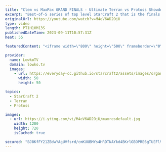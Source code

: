 ```yaml
---
title: "Clem vs MaxPax GRAND FINALS - Ultimate Terran vs Protoss Showdown! (StarCraft 2)"
excerpt: "Best-of-5 series of top level StarCraft 2 that is the finals of the ESL Open Cup 191 for the European region and server. In this series we watch MaxPax (Protoss) and Clem (Terran) play an incredible close match, as both players are evenly matched and capable of winning at any time. Support my work: https://patreon.com/lowkotv"
originalUrl: https://youtube.com/watch?v=M4eV6AD2OjU
type: video
length: PT1H10M13S
publishedDateTime: 2023-09-11T10:57:31Z
heat: 55

featuredContent: "<iframe width=\"800\" height=\"500\" frameborder=\"0\" src=\"https://www.youtube.com/embed/M4eV6AD2OjU\" allow=\"accelerometer; autoplay; encrypted-media; gyroscope; picture-in-picture\" allowfullscreen></iframe>"

provider:
  name: LowkoTV
  domain: lowko.tv
  images:
    - url: https://everyday-cc.github.io/starcraft2/assets/images/organizations/lowko.tv-50x50.jpg
      width: 50
      height: 50

topics:
  - StarCraft 2
  - Terran
  - Protoss

images:
  - url: https://i.ytimg.com/vi/M4eV6AD2OjU/maxresdefault.jpg
    width: 1280
    height: 720
    isCached: true

secured: "BJ8KfFY21ZBdwYAgUVfsrd/cmKUUBMYs4HRDTNAYkd4BKrlGBOPRE6gTUEFlV98lAnokyShOb1apsKUIOWpNvheoWTLaLP57VQuJA/drFCMxedOZoJDnY9DmZ7YL2MMZbgFbB8PpCWy+unwFGGqmSorFaaSxGjrP4iEOoLJEQ98EWOTXCZATyeAlvudEZ4XvfEBgJj8Lx7WH/5fS+dVq3Qd+YzWZ426pQdJrjn5yL46eFTdWm3GHuWiOOPR7pfxIeLHD6Guvm2S5KaYpqlOa6WQIUnjgyGxm+Wpb2qXUm4CweKc1GTQal48MPhBGSsq/SpbHWgizbtfME3AW3jsYL4Cg/bVar0lmsn8MxGCH+eU5QenHR/XgvQM6tnANMPMC6ClY8jwmm73a8km7N5Te0TPsMNASIlq0Ksyh+NaUEas=;3ygLJ+qNvXUOBVTFO/FnPg=="
---
```


